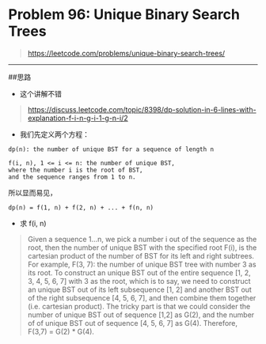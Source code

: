 # Problem 96: Unique Binary Search Trees

> https://leetcode.com/problems/unique-binary-search-trees/

-----
##思路
* 这个讲解不错
> https://discuss.leetcode.com/topic/8398/dp-solution-in-6-lines-with-explanation-f-i-n-g-i-1-g-n-i/2
* 我们先定义两个方程：
```
dp(n): the number of unique BST for a sequence of length n
```
```
f(i, n), 1 <= i <= n: the number of unique BST, 
where the number i is the root of BST, 
and the sequence ranges from 1 to n.
```
所以显而易见，
```
dp(n) = f(1, n) + f(2, n) + ... + f(n, n)
```
* 求 f(i, n)
> Given a sequence 1…n, we pick a number i out of the sequence as the root, then the number of unique BST with the specified root F(i), is the cartesian product of the number of BST for its left and right subtrees. 
For example, F(3, 7): the number of unique BST tree with number 3 as its root. To construct an unique BST out of the entire sequence [1, 2, 3, 4, 5, 6, 7] with 3 as the root, which is to say, we need to construct an unique BST out of its left subsequence [1, 2] and another BST out of the right subsequence [4, 5, 6, 7], and then combine them together (i.e. cartesian product). The tricky part is that we could consider the number of unique BST out of sequence [1,2] as G(2), and the number of of unique BST out of sequence [4, 5, 6, 7] as G(4). Therefore, F(3,7) = G(2) * G(4).




